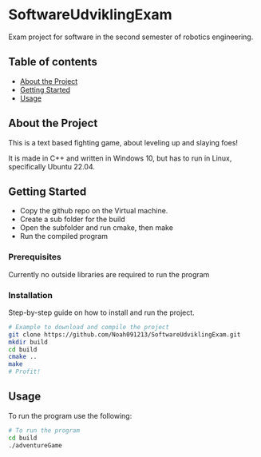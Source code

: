 # SoftwareUdviklingExam
Exam project for software in the second semester of robotics engineering. 

## Table of contents
- [About the Project](#about-the-project)
- [Getting Started](#getting-started)
- [Usage](#usage)

## About the Project

This is a text based fighting game, about leveling up and slaying foes!

It is made in C++ and written in Windows 10, but has to run in Linux, specifically Ubuntu 22.04.

## Getting Started

- Copy the github repo on the Virtual machine.
- Create a sub folder for the build
- Open the subfolder and run cmake, then make
- Run the compiled program

### Prerequisites

Currently no outside libraries are required to run the program

### Installation

Step-by-step guide on how to install and run the project.

```bash
# Example to download and compile the project
git clone https://github.com/Noah091213/SoftwareUdviklingExam.git
mkdir build
cd build
cmake ..
make
# Profit!
```

## Usage

To run the program use the following:

```bash
# To run the program
cd build
./adventureGame

```


